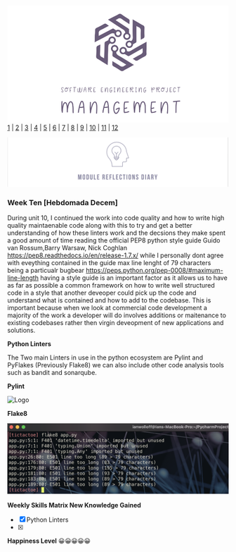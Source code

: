 ![Logo](Images/Logo.png)
[1](/MyPortfolio/SEPM/Unit01.html) | [2](/MyPortfolio/SEPM/Unit02.html) | [3](/MyPortfolio/SEPM/Unit03.html) | [4](/MyPortfolio/SEPM/Unit04.html) | [5](/MyPortfolio/SEPM/Unit05.html) | [6](/MyPortfolio/SEPM/Unit06.html) | [7](/MyPortfolio/SEPM/Unit07.html) | [8](/MyPortfolio/SEPM/Unit08.html) | [9](/MyPortfolio/SEPM/Unit09.html) | [10](/MyPortfolio/SEPM/Unit10.html) | [11](/MyPortfolio/SEPM/Unit11.html) | [12](/MyPortfolio/SEPM/Unit12.html)

![Logo](Images/Diary.png)
### Week Ten [Hebdomada Decem]

During unit 10, I continued the work into code quality and how to write high quality maintaenable code along with this to try and get a better understanding of how these linters work and the decsions they make spent a good amount of time reading the official PEP8 python style guide Guido van Rossum,Barry Warsaw, Nick Coghlan https://pep8.readthedocs.io/en/release-1.7.x/ while I personally dont agree with eveything contained in the guide max line lenght of 79 characters being a particualr bugbear https://peps.python.org/pep-0008/#maximum-line-length having a style guide is an important factor as it allows us to have as far as possible a common framework on how to write well structured code in a style that another deveoper could pick up the code and understand what is contained and how to add to the codebase. This is important because when we look at commercial code development a majority of the work a developer will do involves additions or maitenance to existing codebases rather then virgin deveopment of new applications and solutions.

**Python Linters** 

The Two main Linters in use in the python ecosystem are Pylint and PyFlakes (Previously Flake8) we can also include other code analysis tools such as bandit and sonarqube.

**Pylint**

![Logo](Images/PYLINT.png)

**Flake8**

![Logo](Images/FLAKE8.png)

**Weekly Skills Matrix New Knowledge Gained**

- [x] Python Linters
- [x] 

**Happiness Level**
😀😀😀😀😀
